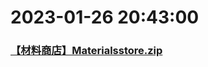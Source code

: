 # 2023-01-26 20:43:00

### [【材料商店】Materialsstore.zip](https://raw.githubusercontent.com/Sam5440/Genshin_Impact_Teleport_Files/main/ManualCollectPoint/%5BChinese%5DManualCollectPoint%282022-10-13%29/%E3%80%90%E4%BA%BA%E7%89%A9%E3%80%91Figure/%E3%80%90%E6%9D%90%E6%96%99%E5%95%86%E5%BA%97%E3%80%91Materialsstore.zip)

